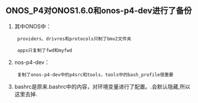 ## ONOS_P4对ONOS1.6.0和onos-p4-dev进行了备份

1. 其中ONOS中：

		providers、drivres和protocols只制了bmv2文件夹

		apps只复制了fwd和myfwd

2. nos-p4-dev：

		复制了onos-p4-dev中的p4src和tools，tools中的bash_profile很重要

3. bashrc是原来.bashrc中的内容，对环境变量进行了配置。.会默认隐藏,所以这里去掉.



